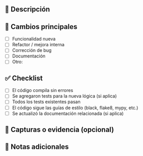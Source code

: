 ## 🚀 Descripción

<!-- Describe brevemente los cambios que implementa este PR -->

## 🧪 Cambios principales

- [ ] Funcionalidad nueva
- [ ] Refactor / mejora interna
- [ ] Corrección de bug
- [ ] Documentación
- [ ] Otro: <!-- especificar -->

## ✅ Checklist

- [ ] El código compila sin errores
- [ ] Se agregaron tests para la nueva lógica (si aplica)
- [ ] Todos los tests existentes pasan
- [ ] El código sigue las guías de estilo (black, flake8, mypy, etc.)
- [ ] Se actualizó la documentación relacionada (si aplica)

## 📸 Capturas o evidencia (opcional)

<!-- Agrega screenshots, gifs, logs o evidencia útil si aplica -->

## 📝 Notas adicionales

<!-- Comentarios para los revisores, preguntas abiertas, limitaciones, etc. -->
